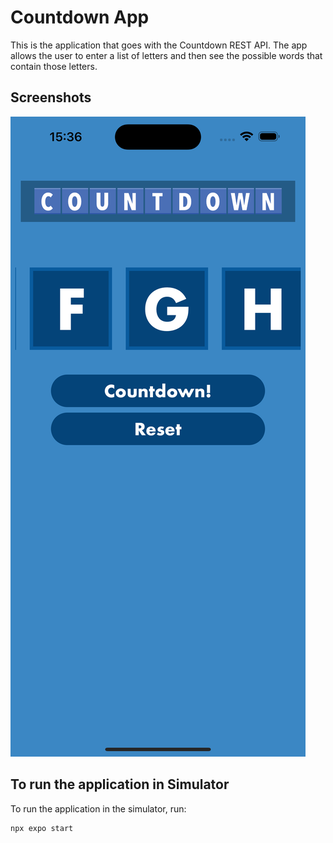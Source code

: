 # Countdown App
This is the application that goes with the Countdown REST API. The app allows the user to enter a list of letters and then see the possible words that contain those letters.

## Screenshots

![Alt text](/assets/images/mainscreen.png)

## To run the application in Simulator
To run the application in the simulator, run:

```
npx expo start
```